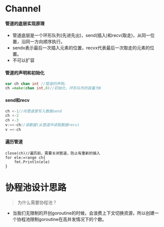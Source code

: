 # Channel

#### 管道的底层实现原理

* 管道底层是一个环形队列(先进先出)，send(插入)和recv(取走)，从同一位置，沿同一方向顺序执行。
* sendx表示最后一次插入元素的位置，recvx代表最后一次取走的元素的位置。
* 不可以扩容

#### 管道的声明和初始化
```go
var ch chan int //管道的声明。
ch =make(chan int,8)//初始化，环形队列的容量为8
```
#### send和recv
```go
ch <-1//向管道里写入数据send
ch <-2
ch <-3
v:=<-ch//读数据(从管道中读取数据recv)
v =<-ch
```

#### 遍历管道
```
close(ch)//遍历前，需要关闭管道，防止有重新的插入
for ele:=range ch{
    fmt.Println(ele)
}
```

# 协程池设计思路
>为什么需要协程池？
* 当我们无限制的开创goroutine的时候，会浪费上下文切换资源，所以创建一个协程池限制goroutine在高并发情况下的个数。
